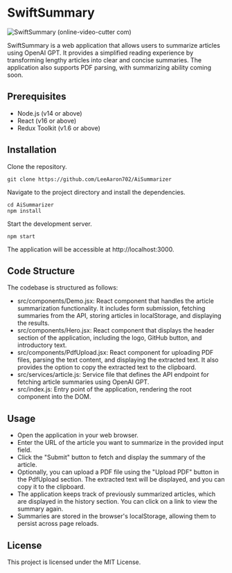 # SwiftSummary
![SwiftSummary (online-video-cutter com)](https://github.com/LeeAaron702/AiSummarizer/assets/112150883/f23b126b-0874-4ca9-a742-f877165a9ed3)

SwiftSummary is a web application that allows users to summarize articles using OpenAI GPT. It provides a simplified reading experience by transforming lengthy articles into clear and concise summaries. The application also supports PDF parsing, with summarizing ability coming soon.

## Prerequisites

- Node.js (v14 or above)
- React (v16 or above)
- Redux Toolkit (v1.6 or above)

## Installation

Clone the repository.

```
git clone https://github.com/LeeAaron702/AiSummarizer
```
Navigate to the project directory and install the dependencies.
```
cd AiSummarizer
npm install
```

Start the development server.
```
npm start
```

The application will be accessible at http://localhost:3000.

## Code Structure
The codebase is structured as follows:

- src/components/Demo.jsx: React component that handles the article summarization functionality. It includes form submission, fetching summaries from the API, storing articles in localStorage, and displaying the results.
- src/components/Hero.jsx: React component that displays the header section of the application, including the logo, GitHub button, and introductory text.
- src/components/PdfUpload.jsx: React component for uploading PDF files, parsing the text content, and displaying the extracted text. It also provides the option to copy the extracted text to the clipboard.
- src/services/article.js: Service file that defines the API endpoint for fetching article summaries using OpenAI GPT.
- src/index.js: Entry point of the application, rendering the root component into the DOM.

## Usage
- Open the application in your web browser.
- Enter the URL of the article you want to summarize in the provided input field.
- Click the "Submit" button to fetch and display the summary of the article.
- Optionally, you can upload a PDF file using the "Upload PDF" button in the PdfUpload section. The extracted text will be displayed, and you can copy it to the clipboard.
- The application keeps track of previously summarized articles, which are displayed in the history section. You can click on a link to view the summary again.
- Summaries are stored in the browser's localStorage, allowing them to persist across page reloads.


## License
This project is licensed under the MIT License.

